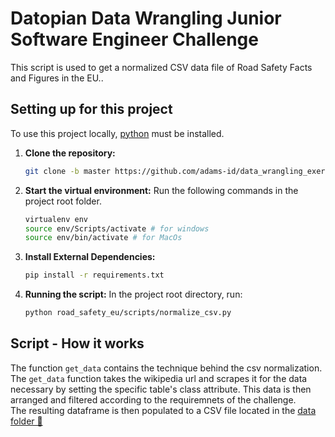 # Datopian Data Wrangling Junior Software Engineer Challenge
 This script is used to get a normalized CSV data file of Road Safety Facts and Figures in the EU..

## Setting up for this project
To use this project locally, [python](https://www.python.org/downloads/) must be installed.

1. **Clone the repository:**
    ```sh
    git clone -b master https://github.com/adams-id/data_wrangling_exercise.git
    ```

2. **Start the virtual environment:**
    Run the following commands in the project root folder.
    ```sh
    virtualenv env
    source env/Scripts/activate # for windows
    source env/bin/activate # for MacOs
    ```

3. **Install External Dependencies:**
    ```sh
    pip install -r requirements.txt
    ```

4. **Running the script:**
      In the project root directory, run:
    ```sh
    python road_safety_eu/scripts/normalize_csv.py
    ```

## Script - How it works  
The function `get_data` contains the technique behind the csv normalization.<br>
The  `get_data` function takes the wikipedia url and scrapes it for the data necessary by setting the specific table's class attribute. This data is then arranged and filtered according to the requiremnets of the challenge.<br>
The resulting dataframe is then populated to a CSV file located in the [data folder 📂](road_safety_eu/data)  
